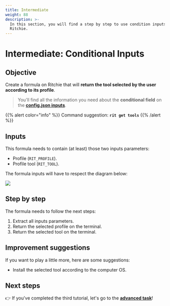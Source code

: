 ```yaml
---
title: Intermediate
weight: 88
description: >-
  In this section, you will find a step by step to use condition inputs on
  Ritchie.
---
```


# Intermediate: Conditional Inputs

## Objective

Create a formula on Ritchie that will **return the tool selected by the user according to its profile**.

> You'll find all the information you need about the **conditional field** on the [**config.json inputs**](/docs-ritchie/formulas/configure-inputs/).

{{% alert color="info" %}}
Command suggestion: **`rit get tools`**
{{% /alert %}}

## Inputs

This formula needs to contain \(at least\) those two inputs parameters:

* Profile \(`RIT_PROFILE`\).
* Profile tool \(`RIT_TOOL`\).

The formula inputs will have to respect the diagram below:

![](/docs-ritchie/shared/ritchie-conditional-inputs.png)

## Step by step

The formula needs to follow the next steps:

1. Extract all inputs parameters.
2. Return the selected profile on the terminal.
3. Return the selected tool on the terminal.

## Improvement suggestions

 If you want to play a little more, here are some suggestions:

* Install the selected tool according to the computer OS.

## Next steps

👉 If you've completed the third tutorial, let's go to the [**advanced task**](/docs-ritchie/tutorials/advanced/)!
